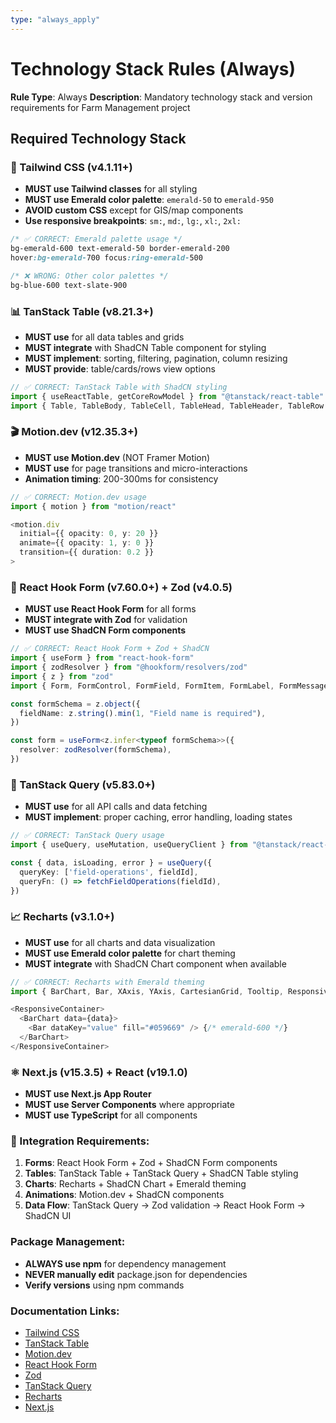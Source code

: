 ```yaml
---
type: "always_apply"
---
```


# Technology Stack Rules (Always)

**Rule Type**: Always
**Description**: Mandatory technology stack and version requirements for Farm Management project

## Required Technology Stack

### 🎨 Tailwind CSS (v4.1.11+)
- **MUST use Tailwind classes** for all styling
- **MUST use Emerald color palette**: `emerald-50` to `emerald-950`
- **AVOID custom CSS** except for GIS/map components
- **Use responsive breakpoints**: `sm:`, `md:`, `lg:`, `xl:`, `2xl:`

```css
/* ✅ CORRECT: Emerald palette usage */
bg-emerald-600 text-emerald-50 border-emerald-200
hover:bg-emerald-700 focus:ring-emerald-500

/* ❌ WRONG: Other color palettes */
bg-blue-600 text-slate-900
```

### 📊 TanStack Table (v8.21.3+)
- **MUST use** for all data tables and grids
- **MUST integrate** with ShadCN Table component for styling
- **MUST implement**: sorting, filtering, pagination, column resizing
- **MUST provide**: table/cards/rows view options

```typescript
// ✅ CORRECT: TanStack Table with ShadCN styling
import { useReactTable, getCoreRowModel } from "@tanstack/react-table"
import { Table, TableBody, TableCell, TableHead, TableHeader, TableRow } from "@/components/ui/table"
```

### 🎬 Motion.dev (v12.35.3+)
- **MUST use Motion.dev** (NOT Framer Motion)
- **MUST use** for page transitions and micro-interactions
- **Animation timing**: 200-300ms for consistency

```typescript
// ✅ CORRECT: Motion.dev usage
import { motion } from "motion/react"

<motion.div
  initial={{ opacity: 0, y: 20 }}
  animate={{ opacity: 1, y: 0 }}
  transition={{ duration: 0.2 }}
>
```

### 📝 React Hook Form (v7.60.0+) + Zod (v4.0.5)
- **MUST use React Hook Form** for all forms
- **MUST integrate with Zod** for validation
- **MUST use ShadCN Form components**

```typescript
// ✅ CORRECT: React Hook Form + Zod + ShadCN
import { useForm } from "react-hook-form"
import { zodResolver } from "@hookform/resolvers/zod"
import { z } from "zod"
import { Form, FormControl, FormField, FormItem, FormLabel, FormMessage } from "@/components/ui/form"

const formSchema = z.object({
  fieldName: z.string().min(1, "Field name is required"),
})

const form = useForm<z.infer<typeof formSchema>>({
  resolver: zodResolver(formSchema),
})
```

### 🔄 TanStack Query (v5.83.0+)
- **MUST use** for all API calls and data fetching
- **MUST implement**: proper caching, error handling, loading states

```typescript
// ✅ CORRECT: TanStack Query usage
import { useQuery, useMutation, useQueryClient } from "@tanstack/react-query"

const { data, isLoading, error } = useQuery({
  queryKey: ['field-operations', fieldId],
  queryFn: () => fetchFieldOperations(fieldId),
})
```

### 📈 Recharts (v3.1.0+)
- **MUST use** for all charts and data visualization
- **MUST use Emerald color palette** for chart theming
- **MUST integrate** with ShadCN Chart component when available

```typescript
// ✅ CORRECT: Recharts with Emerald theming
import { BarChart, Bar, XAxis, YAxis, CartesianGrid, Tooltip, ResponsiveContainer } from "recharts"

<ResponsiveContainer>
  <BarChart data={data}>
    <Bar dataKey="value" fill="#059669" /> {/* emerald-600 */}
  </BarChart>
</ResponsiveContainer>
```

### ⚛️ Next.js (v15.3.5) + React (v19.1.0)
- **MUST use Next.js App Router**
- **MUST use Server Components** where appropriate
- **MUST use TypeScript** for all components

### 🎯 Integration Requirements:
1. **Forms**: React Hook Form + Zod + ShadCN Form components
2. **Tables**: TanStack Table + TanStack Query + ShadCN Table styling  
3. **Charts**: Recharts + ShadCN Chart + Emerald theming
4. **Animations**: Motion.dev + ShadCN components
5. **Data Flow**: TanStack Query → Zod validation → React Hook Form → ShadCN UI

### Package Management:
- **ALWAYS use npm** for dependency management
- **NEVER manually edit** package.json for dependencies
- **Verify versions** using npm commands

### Documentation Links:
- [Tailwind CSS](https://tailwindcss.com/docs)
- [TanStack Table](https://tanstack.com/table/latest)
- [Motion.dev](https://motion.dev/)
- [React Hook Form](https://react-hook-form.com/)
- [Zod](https://zod.dev/)
- [TanStack Query](https://tanstack.com/query/latest)
- [Recharts](https://recharts.org/)
- [Next.js](https://nextjs.org/docs)
